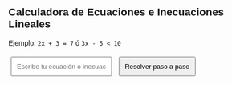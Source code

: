 <!DOCTYPE html>
<html lang="es">
<head>
  <meta charset="UTF-8">
  <title>Calculadora de Ecuaciones e Inecuaciones</title>
  <style>
    body {
      font-family: Arial, sans-serif;
      padding: 20px;
    }
    input, button {
      padding: 10px;
      margin: 5px;
    }
    #resultado {
      margin-top: 20px;
      font-weight: bold;
      white-space: pre-wrap;
    }
  </style>
</head>
<body>
  <h2>Calculadora de Ecuaciones e Inecuaciones Lineales</h2>

  <p>Ejemplo: <code>2x + 3 = 7</code> ó <code>3x - 5 < 10</code></p>

  <input type="text" id="input" placeholder="Escribe tu ecuación o inecuación">
  <button onclick="resolver()">Resolver paso a paso</button>

  <div id="resultado"></div>

  <script>
    function resolver() {
      const entrada = document.getElementById("input").value.replace(/\s+/g, "");
      const resultadoDiv = document.getElementById("resultado");
      const operadores = ["=", "<", ">", "<=", ">="];
      let operador = null;

      for (const op of operadores) {
        if (entrada.includes(op)) {
          operador = op;
          break;
        }
      }

      if (!operador) {
        resultadoDiv.innerText = "Por favor, ingresa una ecuación o inecuación válida.";
        return;
      }

      const [izq, der] = entrada.split(operador);

      // Se espera formato ax + b = c
      const regex = /([-+]?\d*)x([+-]?\d+)?/;
      const match = izq.match(regex);

      if (!match) {
        resultadoDiv.innerText = "Formato no reconocido. Asegúrate de usar ecuaciones lineales con 'x'.";
        return;
      }

      const a = match[1] === "" || match[1] === "+" ? 1 : match[1] === "-" ? -1 : parseFloat(match[1]);
      const b = match[2] ? parseFloat(match[2]) : 0;
      const c = parseFloat(der);

      let pasos = `Ecuación original: ${entrada}\n`;
      pasos += `Paso 1: Identificamos términos -> a = ${a}, b = ${b}, c = ${c}\n`;

      pasos += `Paso 2: Restamos ${b} de ambos lados:\n`;
      const paso2 = c - b;
      pasos += `\t${a}x ${operador} ${paso2}\n`;

      pasos += `Paso 3: Dividimos ambos lados para despejar x:\n`;
      const resultado = paso2 / a;
      pasos += `\tx ${operador} ${resultado}\n`;

      resultadoDiv.innerText = pasos;
    }
  </script>
</body>
</html>
